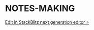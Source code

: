 # NOTES-MAKING

[Edit in StackBlitz next generation editor ⚡️](https://stackblitz.com/~/github.com/tk22kalal2/NOTES-MAKING)